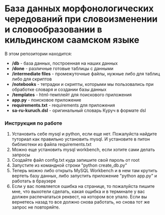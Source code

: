 # База данных морфонологических чередований при словоизменении и словообразовании в кильдинском саамском языке
В этом репозитории находится:

*  __/db__ - база данных, построенная на наших данных
*  __/done__ - различные готовые таблицы с данными
*  __/intermediate files__ - промежуточные файлы, нужные либо для таблиц либо для скриптов
*  __/notebooks__ - тетрадки и скрипты, которыми мы пользовались при обработке словаря и создании базы данных
*  __/templates__ - html-темплейт для поискового приложения
*  __app.py__ - поисковое приложение
*  __requirements.txt__ - requirements для приложения
*  __sa-ru-kuruch.dsl__ - оригинальный словарь Куруч в формате dsl

### Инструкция по работе
1. Установить себе mysql и python, если еще нет. Пожалуйста найдите туториал как правильно установить mysql. И установите в питон библиотеки из файла requirements.txt
2. Можно еще установить mysql workbench, если хотите сами делать запросы
3. Создайте файл config.txt куда запишите свой пароль от root
4. Запустите из командной строки "python create_db.py"
5. Теперь можно либо открыть MySQL Workbench и в нем там крутить вертеть базу данных, либо запустить приложение "python app.py" и работать в браузере
6. Если у вас появляется ошибка на странице, то пожалуйста пишите мне, что выхотели сделать, какая ощибка и в терминале у вас должен распечататься реквест, на котором все упало. Если вы вернетесь назад то все должно снова работать, но снова тот же запрос не повторяйте.